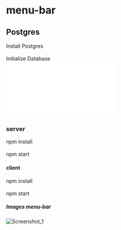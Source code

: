 # menu-bar

## Postgres
Install Postgres <br /> <br />
Initialize Database <br />
![](server/config/db.js)

### server
npm install  <br /> <br />
npm start <br />
#### client
npm install <br /> <br />
npm start <br />



##### Images menu-bar
![Screenshot_1](https://user-images.githubusercontent.com/42339397/108631711-9f2d8e00-7484-11eb-8234-fa637d59d717.png)
